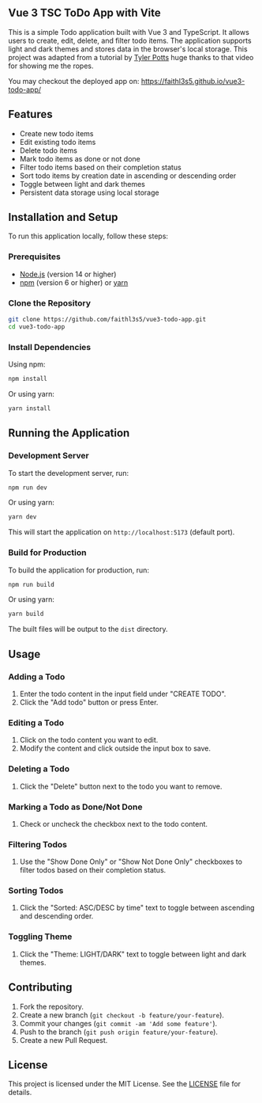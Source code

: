 ## Vue 3 TSC ToDo App with Vite

This is a simple Todo application built with Vue 3 and TypeScript. It allows users to create, edit, delete, and filter todo items. The application supports light and dark themes and stores data in the browser's local storage. This project was adapted from a tutorial by [Tyler Potts](https://youtu.be/qhjxAP1hFuI) huge thanks to that video for showing me the ropes.

You may checkout the deployed app on: https://faithl3s5.github.io/vue3-todo-app/

## Features

- Create new todo items
- Edit existing todo items
- Delete todo items
- Mark todo items as done or not done
- Filter todo items based on their completion status
- Sort todo items by creation date in ascending or descending order
- Toggle between light and dark themes
- Persistent data storage using local storage

## Installation and Setup

To run this application locally, follow these steps:

### Prerequisites

- [Node.js](https://nodejs.org/en/) (version 14 or higher)
- [npm](https://www.npmjs.com/) (version 6 or higher) or [yarn](https://yarnpkg.com/)

### Clone the Repository

```bash
git clone https://github.com/faithl3s5/vue3-todo-app.git
cd vue3-todo-app
```

### Install Dependencies

Using npm:

```bash
npm install
```

Or using yarn:

```bash
yarn install
```

## Running the Application

### Development Server

To start the development server, run:

```bash
npm run dev
```

Or using yarn:

```bash
yarn dev
```

This will start the application on `http://localhost:5173` (default port).

### Build for Production

To build the application for production, run:

```bash
npm run build
```

Or using yarn:

```bash
yarn build
```

The built files will be output to the `dist` directory.

## Usage

### Adding a Todo

1. Enter the todo content in the input field under "CREATE TODO".
2. Click the "Add todo" button or press Enter.

### Editing a Todo

1. Click on the todo content you want to edit.
2. Modify the content and click outside the input box to save.

### Deleting a Todo

1. Click the "Delete" button next to the todo you want to remove.

### Marking a Todo as Done/Not Done

1. Check or uncheck the checkbox next to the todo content.

### Filtering Todos

1. Use the "Show Done Only" or "Show Not Done Only" checkboxes to filter todos based on their completion status.

### Sorting Todos

1. Click the "Sorted: ASC/DESC by time" text to toggle between ascending and descending order.

### Toggling Theme

1. Click the "Theme: LIGHT/DARK" text to toggle between light and dark themes.

## Contributing

1. Fork the repository.
2. Create a new branch (`git checkout -b feature/your-feature`).
3. Commit your changes (`git commit -am 'Add some feature'`).
4. Push to the branch (`git push origin feature/your-feature`).
5. Create a new Pull Request.

## License

This project is licensed under the MIT License. See the [LICENSE](LICENSE) file for details.
